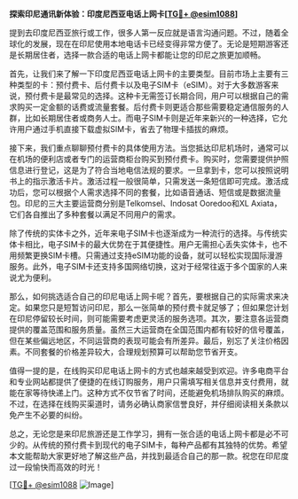 **探索印尼通讯新体验：印度尼西亚电话上网卡[[TG💪+ @esim1088](https://t.me/s/esim1088)]**

提到去印度尼西亚旅行或工作，很多人第一反应就是语言沟通问题。不过，随着全球化的发展，现在在印尼使用本地电话卡已经变得非常方便了。无论是短期游客还是长期居住者，选择一款合适的电话上网卡都能让您的印尼之旅更加顺畅。

首先，让我们来了解一下印度尼西亚电话上网卡的主要类型。目前市场上主要有三种类型的卡：预付费卡、后付费卡以及电子SIM卡（eSIM）。对于大多数游客来说，预付费卡是最常见的选择。这种卡无需签订长期合同，用户可以根据自己的需求购买一定金额的话费或流量套餐。后付费卡则更适合那些需要稳定通信服务的人群，比如长期居住者或商务人士。而电子SIM卡则是近年来新兴的一种选择，它允许用户通过手机直接下载虚拟SIM卡，省去了物理卡插拔的麻烦。

接下来，我们重点聊聊预付费卡的具体使用方法。当您抵达印尼机场时，通常可以在机场的便利店或者专门的运营商柜台购买到预付费卡。购买时，您需要提供护照信息进行登记，这是为了符合当地电信法规的要求。一旦拿到卡，您可以按照说明书上的指示激活卡片。激活过程一般很简单，只需发送一条短信即可完成。激活成功后，您可以根据个人需求选择不同的套餐，比如语音通话、短信或是数据流量包。印尼的三大主要运营商分别是Telkomsel、Indosat Ooredoo和XL Axiata，它们各自推出了多种套餐以满足不同用户的需求。

除了传统的实体卡之外，近年来电子SIM卡也逐渐成为一种流行的选择。与传统实体卡相比，电子SIM卡的最大优势在于其便捷性。用户无需担心丢失实体卡，也不用频繁更换SIM卡槽。只需通过支持eSIM功能的设备，就可以轻松实现国际漫游服务。此外，电子SIM卡还支持多国网络切换，这对于经常往返于多个国家的人来说尤为便利。

那么，如何挑选适合自己的印尼电话上网卡呢？首先，要根据自己的实际需求来决定。如果您只是短暂访问印尼，那么一张简单的预付费卡就足够了；但如果您计划在印尼停留较长时间，则可能需要考虑更灵活的服务选项。其次，要注意各运营商提供的覆盖范围和服务质量。虽然三大运营商在全国范围内都有较好的信号覆盖，但在某些偏远地区，不同运营商的表现可能会有所差异。最后，别忘了关注价格因素。不同套餐的价格差异较大，合理规划预算可以帮助您节省开支。

值得一提的是，在线购买印尼电话上网卡的方式也越来越受到欢迎。许多电商平台和专业网站都提供了便捷的在线订购服务，用户只需填写相关信息并支付费用，就能在家等待快递上门。这种方式不仅节省了时间，还能避免机场排队购买的麻烦。不过，在选择在线购买渠道时，请务必确认商家信誉良好，并仔细阅读相关条款以免产生不必要的纠纷。

总之，无论您是来印尼旅游还是工作学习，拥有一张合适的电话上网卡都是必不可少的。从传统的预付费卡到现代的电子SIM卡，每种产品都有其独特的优势。希望本文能帮助大家更好地了解这些产品，并找到最适合自己的那一款。祝您在印尼度过一段愉快而高效的时光！

[[TG💪+ @esim1088](https://t.me/s/esim1088) ![Image](https://i.postimg.cc/4NQfJmqS/Snipaste-2025-05-13-00-14-12.png)]